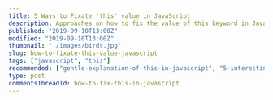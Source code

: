 ```yaml
---
title: 5 Ways to Fixate 'this' value in JavaScript
description: Approaches on how to fix the value of this keyword in JavaScript.
published: "2019-09-10T13:00Z"
modified: "2019-09-10T13:00Z"
thumbnail: "./images/birds.jpg"
slug: how-to-fixate-this-value-javascript
tags: ["javascript", "this"]
recommended: ["gentle-explanation-of-this-in-javascript", "5-interesting-uses-javascript-destructuring"]
type: post
commentsThreadId: how-to-fix-this-in-javascript
---
```


